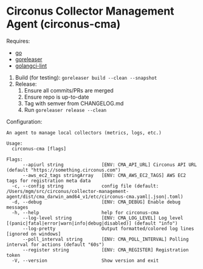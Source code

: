 # Circonus Collector Management Agent (circonus-cma)

Requires:

* [go](https://go.dev/dl/)
* [goreleaser](https://goreleaser.com/install/)
* [golangci-lint](https://golangci-lint.run/usage/install/#local-installation)

1. Build (for testing): `goreleaser build --clean --snapshot`
1. Release:
   1. Ensure all commits/PRs are merged
   1. Ensure repo is up-to-date
   1. Tag with semver from CHANGELOG.md
   1. Run `goreleaser release --clean`

Configuration:

```text
An agent to manage local collectors (metrics, logs, etc.)

Usage:
  circonus-cma [flags]

Flags:
      --apiurl string              [ENV: CMA_API_URL] Circonus API URL (default "https://something.circonus.com")
      --aws_ec2_tags stringArray   [ENV: CMA_AWS_EC2_TAGS] AWS EC2 tags for registration meta data
  -c, --config string              config file (default: /Users/mgm/src/circonus/collector-management-agent/dist/cma_darwin_amd64_v1/etc/circonus-cma.yaml|.json|.toml)
  -d, --debug                      [ENV: CMA_DEBUG] Enable debug messages
  -h, --help                       help for circonus-cma
      --log-level string           [ENV: CMA_LOG_LEVEL] Log level [(panic|fatal|error|warn|info|debug|disabled)] (default "info")
      --log-pretty                 Output formatted/colored log lines [ignored on windows]
      --poll_interval string       [ENV: CMA_POLL_INTERVAL] Polling interval for actions (default "60s")
      --register string            [ENV: CMA_REGISTER] Registration token
  -V, --version                    Show version and exit
```
